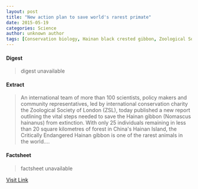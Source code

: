 ```yaml
---
layout: post
title: "New action plan to save world's rarest primate"
date: 2015-05-19
categories: Science
author: unknown author
tags: [Conservation biology, Hainan black crested gibbon, Zoological Society of London, Gibbon, Ecology, Habitat, Conservation, Natural environment, Organisms]
---
```



#### Digest
>digest unavailable

#### Extract
>An international team of more than 100 scientists, policy makers and community representatives, led by international conservation charity the Zoological Society of London (ZSL), today published a new report outlining the vital steps needed to save the Hainan gibbon (Nomascus hainanus) from extinction. With only 25 individuals remaining in less than 20 square kilometres of forest in China's Hainan Island, the Critically Endangered Hainan gibbon is one of the rarest animals in the world....

#### Factsheet
>factsheet unavailable

[Visit Link](http://phys.org/news351247779.html)


